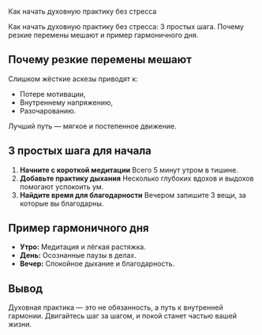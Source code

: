 Как начать духовную практику без стресса

Как начать духовную практику без стресса: 3 простых шага. Почему резкие перемены мешают и пример гармоничного дня.

## Почему резкие перемены мешают

Слишком жёсткие аскезы приводят к:

* Потере мотивации,
* Внутреннему напряжению,
* Разочарованию.

Лучший путь — мягкое и постепенное движение.

## 3 простых шага для начала

1. **Начните с короткой медитации**
   Всего 5 минут утром в тишине.
2. **Добавьте практику дыхания**
   Несколько глубоких вдохов и выдохов помогают успокоить ум.
3. **Найдите время для благодарности**
   Вечером запишите 3 вещи, за которые вы благодарны.

## Пример гармоничного дня

* **Утро:** Медитация и лёгкая растяжка.
* **День:** Осознанные паузы в делах.
* **Вечер:** Спокойное дыхание и благодарность.

## Вывод

Духовная практика — это не обязанность, а путь к внутренней гармонии. Двигайтесь шаг за шагом, и покой станет частью вашей жизни.


